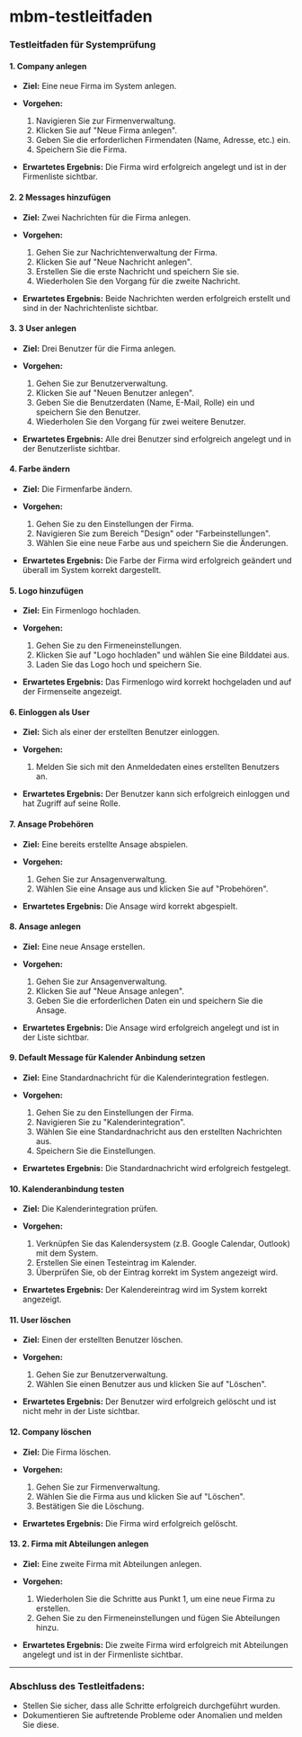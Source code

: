 # mbm-testleitfaden

### Testleitfaden für Systemprüfung

#### 1. **Company anlegen**
   - **Ziel:** Eine neue Firma im System anlegen.
   - **Vorgehen:**
     1. Navigieren Sie zur Firmenverwaltung.
     2. Klicken Sie auf "Neue Firma anlegen".
     3. Geben Sie die erforderlichen Firmendaten (Name, Adresse, etc.) ein.
     4. Speichern Sie die Firma.

   - **Erwartetes Ergebnis:** Die Firma wird erfolgreich angelegt und ist in der Firmenliste sichtbar.

#### 2. **2 Messages hinzufügen**
   - **Ziel:** Zwei Nachrichten für die Firma anlegen.
   - **Vorgehen:**
     1. Gehen Sie zur Nachrichtenverwaltung der Firma.
     2. Klicken Sie auf "Neue Nachricht anlegen".
     3. Erstellen Sie die erste Nachricht und speichern Sie sie.
     4. Wiederholen Sie den Vorgang für die zweite Nachricht.
   
   - **Erwartetes Ergebnis:** Beide Nachrichten werden erfolgreich erstellt und sind in der Nachrichtenliste sichtbar.

#### 3. **3 User anlegen**
   - **Ziel:** Drei Benutzer für die Firma anlegen.
   - **Vorgehen:**
     1. Gehen Sie zur Benutzerverwaltung.
     2. Klicken Sie auf "Neuen Benutzer anlegen".
     3. Geben Sie die Benutzerdaten (Name, E-Mail, Rolle) ein und speichern Sie den Benutzer.
     4. Wiederholen Sie den Vorgang für zwei weitere Benutzer.

   - **Erwartetes Ergebnis:** Alle drei Benutzer sind erfolgreich angelegt und in der Benutzerliste sichtbar.

#### 4. **Farbe ändern**
   - **Ziel:** Die Firmenfarbe ändern.
   - **Vorgehen:**
     1. Gehen Sie zu den Einstellungen der Firma.
     2. Navigieren Sie zum Bereich "Design" oder "Farbeinstellungen".
     3. Wählen Sie eine neue Farbe aus und speichern Sie die Änderungen.

   - **Erwartetes Ergebnis:** Die Farbe der Firma wird erfolgreich geändert und überall im System korrekt dargestellt.

#### 5. **Logo hinzufügen**
   - **Ziel:** Ein Firmenlogo hochladen.
   - **Vorgehen:**
     1. Gehen Sie zu den Firmeneinstellungen.
     2. Klicken Sie auf "Logo hochladen" und wählen Sie eine Bilddatei aus.
     3. Laden Sie das Logo hoch und speichern Sie.

   - **Erwartetes Ergebnis:** Das Firmenlogo wird korrekt hochgeladen und auf der Firmenseite angezeigt.

#### 6. **Einloggen als User**
   - **Ziel:** Sich als einer der erstellten Benutzer einloggen.
   - **Vorgehen:**
     1. Melden Sie sich mit den Anmeldedaten eines erstellten Benutzers an.
   
   - **Erwartetes Ergebnis:** Der Benutzer kann sich erfolgreich einloggen und hat Zugriff auf seine Rolle.

#### 7. **Ansage Probehören**
   - **Ziel:** Eine bereits erstellte Ansage abspielen.
   - **Vorgehen:**
     1. Gehen Sie zur Ansagenverwaltung.
     2. Wählen Sie eine Ansage aus und klicken Sie auf "Probehören".
   
   - **Erwartetes Ergebnis:** Die Ansage wird korrekt abgespielt.

#### 8. **Ansage anlegen**
   - **Ziel:** Eine neue Ansage erstellen.
   - **Vorgehen:**
     1. Gehen Sie zur Ansagenverwaltung.
     2. Klicken Sie auf "Neue Ansage anlegen".
     3. Geben Sie die erforderlichen Daten ein und speichern Sie die Ansage.

   - **Erwartetes Ergebnis:** Die Ansage wird erfolgreich angelegt und ist in der Liste sichtbar.

#### 9. **Default Message für Kalender Anbindung setzen**
   - **Ziel:** Eine Standardnachricht für die Kalenderintegration festlegen.
   - **Vorgehen:**
     1. Gehen Sie zu den Einstellungen der Firma.
     2. Navigieren Sie zu "Kalenderintegration".
     3. Wählen Sie eine Standardnachricht aus den erstellten Nachrichten aus.
     4. Speichern Sie die Einstellungen.

   - **Erwartetes Ergebnis:** Die Standardnachricht wird erfolgreich festgelegt.

#### 10. **Kalenderanbindung testen**
   - **Ziel:** Die Kalenderintegration prüfen.
   - **Vorgehen:**
     1. Verknüpfen Sie das Kalendersystem (z.B. Google Calendar, Outlook) mit dem System.
     2. Erstellen Sie einen Testeintrag im Kalender.
     3. Überprüfen Sie, ob der Eintrag korrekt im System angezeigt wird.
   
   - **Erwartetes Ergebnis:** Der Kalendereintrag wird im System korrekt angezeigt.

#### 11. **User löschen**
   - **Ziel:** Einen der erstellten Benutzer löschen.
   - **Vorgehen:**
     1. Gehen Sie zur Benutzerverwaltung.
     2. Wählen Sie einen Benutzer aus und klicken Sie auf "Löschen".
   
   - **Erwartetes Ergebnis:** Der Benutzer wird erfolgreich gelöscht und ist nicht mehr in der Liste sichtbar.

#### 12. **Company löschen**
   - **Ziel:** Die Firma löschen.
   - **Vorgehen:**
     1. Gehen Sie zur Firmenverwaltung.
     2. Wählen Sie die Firma aus und klicken Sie auf "Löschen".
     3. Bestätigen Sie die Löschung.

   - **Erwartetes Ergebnis:** Die Firma wird erfolgreich gelöscht.

#### 13. **2. Firma mit Abteilungen anlegen**
   - **Ziel:** Eine zweite Firma mit Abteilungen anlegen.
   - **Vorgehen:**
     1. Wiederholen Sie die Schritte aus Punkt 1, um eine neue Firma zu erstellen.
     2. Gehen Sie zu den Firmeneinstellungen und fügen Sie Abteilungen hinzu.
   
   - **Erwartetes Ergebnis:** Die zweite Firma wird erfolgreich mit Abteilungen angelegt und ist in der Firmenliste sichtbar.

---

### Abschluss des Testleitfadens:
   - Stellen Sie sicher, dass alle Schritte erfolgreich durchgeführt wurden.
   - Dokumentieren Sie auftretende Probleme oder Anomalien und melden Sie diese.
